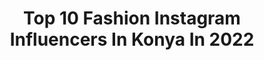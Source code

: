 ---
title: Top 10 Fashion Instagram Influencers In Konya In 2022
description: >-
  Find top fashion Instagram influencers in Konya in 2022. Most popular hashtags: #fashion #istanbul #konya #instagood.
platform: Instagram
hits: 22
text_top: Analyze the top-rated Instagram accounts on inBeat.
text_bottom: Our platform aggregates 22 Instagram influencers like this in Konya, Turkey for you to work with.
profiles:
  - username: "dszgn"
    fullname: >-
      Deniz SEZGİN
    bio: >-
      🏕 | Kendine has numunelik biri 🌎 |👣 🚙 🥗 |founder of @gezegendiyeti 📸 |Gezi fotoğraflarınızı etiketlemeyi unutmayın 👉🏻@dszgn 📥deniz1sezgin@gmail.com
    location: "Turkey"
    followers: 7455
    engagement: 1091
    commentsToLikes: 0.121481
    id: ck9hbt3usibwo0j78r1etvy9n
    verified: false
    hashtags: "#yalova, #izmit, #seyahat, #influencers"
  - username: "pembekeci"
    fullname: >-
      Pamela Spence
    bio: >-
      Booking and management: Serkan Erdal 📱905336445656 ✉️ srknerdal@gmail.com Singer/songwriter🎵Actress🎥📺pilates instructor🤸 YouTube kanalı için link 👇
    location: "Turkey"
    followers: 57146
    engagement: 150
    commentsToLikes: 0.040782
    id: ck1383ftdebfc0i192639v633
    verified: true
    hashtags: "#repost, #womenskull, #marieclaire, #teampauma"
  - username: "bebek_orgu_sayfasi"
    fullname: >-
      Bebek -örgü-sayfasi (leyla)
    bio: >-
      🎀Kendi el emeğim. 🎀02 yaş örüyorum. 🎀sipariş ve bilgi için dm 🎀satış sayfasidir 🚚Kargo alıcıya ait ❎ 🚚ptt kargo=8.5 ₺ 🎀Alıntı yoktur❌ 🎀Diyarbakır
    location: "Turkey"
    followers: 22048
    engagement: 129
    commentsToLikes: 0.067911
    id: ck8t45u2f5m290j7879q62hak
    verified: false
    hashtags: "#el, #babyshower, #mersin, #bebek"
  - username: "ozsoyphotography"
    fullname: >-
      Abdullah Özsoy
    bio: >-
      🇹🇷 📷 Siz Benim Neler Çektiğimi Burdan Göreceksiniz 📸 Kişiye Özel Temel Fotoğrafçılık Eğitimleri ve Ücretsiz Özel Gün Çekimleri için DM
    location: "Turkey"
    followers: 14315
    engagement: 513
    commentsToLikes: 0.010286
    id: ck15qskrv4fkc0i19jfwddg4c
    verified: false
    hashtags: "#ozsoyphotography, #masjidharam, #corona, #altinvizor"
  - username: "cokdeliminikaile"
    fullname: >-
      Ali Elif Köylü
    bio: >-
      🦄 Veteriner Hekim 🌈 Özel Eğitim Öğretmeni 📍 KONYA - HATAY 🎈 elifbahcekoylu@gmail.com ~ Reklam ve işbirliği icin DM ~
    location: "Turkey"
    followers: 13706
    engagement: 875
    commentsToLikes: 0.041588
    id: ckaowe5048ja80i78k8422dvv
    verified: false
    hashtags: "#instaturkey, #mybaby, #baby, #annesibebisi"
  - username: "bygulbicakci"
    fullname: >-
      GÜL ✨
    bio: >-
      FASHİON \ LIFE STYLE Antalya 💫
    location: "Turkey"
    followers: 188902
    engagement: 72
    commentsToLikes: 0.045776
    id: ck8t5pvl3atwd0j78fee4mm4t
    verified: false
    hashtags: "#hijabfashion, #medipolu, #mug, #istanbul"
  - username: "1uqba_"
    fullname: >-
      📍Bremen
    bio: >-
      Hiçbir zaman çıktığın kapıyı hızlı çarpma. Geri dönmek isteyebilirsin. 🍂
    location: "Turkey"
    followers: 14391
    engagement: 1067
    commentsToLikes: 0.206184
    id: ckap6m237gg860i78199nj2va
    verified: false
    hashtags: "#turkishgirl, #likeforlikes, #istanbul, #instapic"
  - username: "barkersssinblogu"
    fullname: >-
      blogger ✨
    bio: >-
      Hayata kalbi ile poz veren kadının blogu ✨ Her şeyden biraz 📸 @barkersss ✨ Reklam ve iş birliği için dm📩
    location: "Turkey"
    followers: 16994
    engagement: 298
    commentsToLikes: 0.279932
    id: ck9hb90urfuz50j78hxvapwq5
    verified: false
    hashtags: "#kapadokyaturu, #influencer, #gu, #model"
  - username: "sevimligurme"
    fullname: >-
      Sevimligurme🥝🍕🍗🍒
    bio: >-
      Seyahat&Yemek🎈 Hem Reklamcı hem Gurme ve Gezenti🤠 Tv Programmer 📺Beyaz TV🤩 İst.Kültür Üni: Reklam 📍 GTD üyesi🎈💥 22 countries✈️🥰 sevimtekin@hotmail.com
    location: "Turkey"
    followers: 90902
    engagement: 63
    commentsToLikes: 0.130949
    id: ck14khehzpj090i19tduc0bg5
    verified: false
    hashtags: "#lezzet, #istanbul, #sweet, #food"
  - username: "ozgeeeunal"
    fullname: >-
      Özge Ünal ♥
    bio: >-
      26🎂 ANKARA📍 Hacettepe Üniversitesi Tıp Fakültesi Hastanesi / Araştırma Görevlisi 🏨 💉 PR 📨: unalozge94@gmail.com
    location: "Turkey"
    followers: 12324
    engagement: 967
    commentsToLikes: 0.004211
    id: ck13a3ke0ogfy0i19fo5jidml
    verified: false
    hashtags: "#ankara, #instafollow, #aniyakala, #like4like"
---